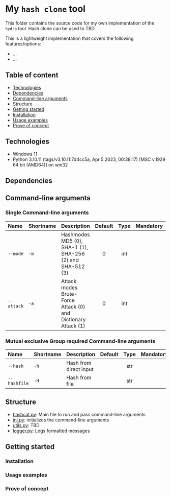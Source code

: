 # My `hash clone` tool

This folder contains the source code for my own implementation of the `hydra` tool.
Hash clone can be used to TBD.

This is a lightweight implementation that covers the following features/options:

- ...
- ...

## Table of content

- [Technologies](#technologies)
- [Dependencies](#dependencies)
- [Command-line arguments](#command-line-arguments)
- [Structure](#structure)
- [Getting started](#getting-started)
- [Installation](#installation)
- [Usage examples](#usage-examples)
- [Prove of concept](#prove-of-concept)

## Technologies

- Windows 11
- Python 3.10.11 (tags/v3.10.11:7d4cc5a, Apr  5 2023, 00:38:17) [MSC v.1929 64 bit (AMD64)] on win32

## Dependencies

## Command-line arguments

### Single Command-line arguments

| Name | Shortname | Description | Default | Type | Mandatory | Choices |
| :--- | :--- | :--- | :---: | :---: | :---: | :---: |
| `--mode` | `-m` | Hashmodes MD5 (0), SHA-1 (1), SHA-256 (2) and SHA-512 (3) | 0 | int | | {0, 1, 2, 3} |
| `--attack` | `-a` | Attack modes Brute-Force Attack (0) and Dictionary Attack (1) | 0 | int | | {0, 1} |

### Mutual exclusive Group required Command-line arguments

| Name | Shortname | Description | Default | Type | Mandatory | Choices |
| :--- | :--- | :--- | :---: | :---: | :---: | :---: |
| `--hash` | `-h` | Hash from direct input | | str |  |  |
| `--hashfile` | `-H` | Hash from file | | str |  |  |

## Structure

- [hashcat.py](./hashcat.py): Main file to run and pass command-line arguments
- [ini.py](./init.py): initializes the command-line arguments
- [utils.py](./utils.py): TBD
- [logger.py](./logger.py): Logs formatted messages

## Getting started

### Installation

### Usage examples

### Prove of concept
